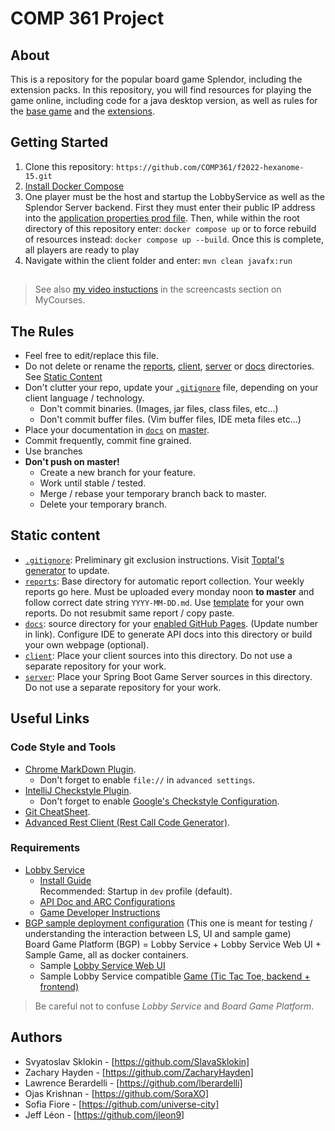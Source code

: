 # COMP 361 Project

## About
This is a repository for the popular board game Splendor, including the extension packs. In this repository, you will find resources for playing the game online, including code for a java desktop version, as well as rules for the [base game](splendor-rulebook.pdf) and the [extensions](extensions-rulebook.pdf).

## Getting Started
1. Clone this repository: ```https://github.com/COMP361/f2022-hexanome-15.git```
2. [Install Docker Compose](https://docs.docker.com/get-started/08_using_compose/)
3. One player must be the host and startup the LobbyService as well as the Splendor Server backend. First they must enter their public IP address into the [application properties prod file](server/src/main/resources/application-prod.properties). Then, while within the root directory of this repository enter: ```docker compose up``` or to force rebuild of resources instead: ```docker compose up --build```. Once this is complete, all players are ready to play
4. Navigate within the client folder and enter: ```mvn clean javafx:run```
##

 > See also [my video instuctions](https://www.cs.mcgill.ca/~mschie3/COMP361/Repository-Best-Practices.mp4) in the screencasts section on MyCourses.

## The Rules

 * Feel free to edit/replace this file.
 * Do not delete or rename the [reports](reports), [client](client), [server](server) or [docs](docs) directories.  
See [Static Content](#static-content)
 * Don't clutter your repo, update your [```.gitignore```](.gitignore) file, depending on your client language / technology.
    * Don't commit binaries. (Images, jar files, class files, etc...)
    * Don't commit buffer files. (Vim buffer files, IDE meta files etc...)
 * Place your documentation in [```docs```](docs) on [master](branch).
 * Commit frequently, commit fine grained.
 * Use branches
 * **Don't push on master!**
    * Create a new branch for your feature.
    * Work until stable / tested.
    * Merge / rebase your temporary branch back to master.
    * Delete your temporary branch.

## Static content

 * [```.gitignore```](.gitignore): Preliminary git exclusion instructions. Visit [Toptal's generator](https://www.toptal.com/developers/gitignore) to update.
 * [```reports```](reports): Base directory for automatic report collection. Your weekly reports go here. Must be uploaded every monday noon **to master** and follow correct date string ```YYYY-MM-DD.md```. Use [template](reports/YYYY-MM-DD.md) for your own reports. Do not resubmit same report / copy paste.
 * [```docs```](docs): source directory for your [enabled GitHub Pages](https://comp361.github.io/f2022-hexanome-00/). (Update number in link). Configure IDE to generate API docs into this directory or build your own webpage (optional).
 *  [```client```](client): Place your client sources into this directory. Do not use a separate repository for your work.
 * [```server```](server): Place your Spring Boot Game Server sources in this directory. Do not use a separate repository for your work.

## Useful Links

### Code Style and Tools

 * [Chrome MarkDown Plugin](https://chrome.google.com/webstore/detail/markdown-viewer/ckkdlimhmcjmikdlpkmbgfkaikojcbjk?hl=en).
    * Don't forget to enable ```file://``` in ```advanced settings```.
 * [IntelliJ Checkstyle Plugin](https://plugins.jetbrains.com/plugin/1065-checkstyle-idea).
    * Don't forget to enable [Google's Checkstyle Configuration](https://raw.githubusercontent.com/checkstyle/checkstyle/master/src/main/resources/google_checks.xml).
 * [Git CheatSheet](git-cheatsheet.md).
 * [Advanced Rest Client (Rest Call Code Generator)](https://docs.advancedrestclient.com/installation).

### Requirements

 * [Lobby Service](https://github.com/kartoffelquadrat/LobbyService)
    * [Install Guide](https://github.com/kartoffelquadrat/LobbyService/blob/master/markdown/build-deploy.md)  
Recommended: Startup in ```dev``` profile (default).
    * [API Doc and ARC Configurations](https://github.com/kartoffelquadrat/LobbyService/blob/master/markdown/api.md)
    * [Game Developer Instructions](https://github.com/kartoffelquadrat/LobbyService/blob/master/markdown/game-dev.md)
 * [BGP sample deployment configuration](https://github.com/kartoffelquadrat/BoardGamePlatform) (This one is meant for testing / understanding the interaction between LS, UI and sample game)  
Board Game Platform (BGP) = Lobby Service + Lobby Service Web UI + Sample Game, all as docker containers.
    * Sample [Lobby Service Web UI](https://github.com/kartoffelquadrat/LobbyServiceWebInterface)
    * Sample Lobby Service compatible [Game (Tic Tac Toe, backend + frontend)](https://github.com/kartoffelquadrat/BgpXox)

 > Be careful not to confuse *Lobby Service* and *Board Game Platform*.

## Authors

 * Svyatoslav Sklokin - [https://github.com/SlavaSklokin]
 * Zachary Hayden - [https://github.com/ZacharyHayden]
 * Lawrence Berardelli - [https://github.com/lberardelli]
 * Ojas Krishnan - [https://github.com/SoraXO]
 * Sofia Fiore - [https://github.com/universe-city]
 * Jeff Léon  -  [https://github.com/jleon9]


